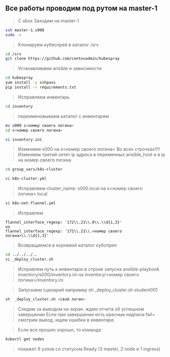 ## Все работы проводим под рутом на master-1
> С sbox Заходим на master-1

```bash
ssh master-1.s000
sudo -s
```

> Клонируем кубеспрей в каталог /srv
```bash
cd /srv
git clone https://github.com/centosadmin/kubespray
```

> Устанавливаем ansible и зависимости
```bash
cd kubespray
yum install -y sshpass
pip install -r requirements.txt
```

> Исправляем инвентарь
```bash
cd inventory
```
> переименовываем каталог с инвентарем
```bash
mv s000 s<номер своего логина> 
cd s<номер своего логина> 

vi inventory.ini
```
> Изменяем s000 на s<номер своего логина> 
> Во всех строчках!!!!
> Изменяем третий октет ip адреса в переменных ansible_host и в ip на номер своего логина

```bash
cd group_vars/k8s-cluster

vi k8s-cluster.yml
```
> Исправляем 
> cluster_name: s000.local на s<номер своего логина>.local

```bash
vi k8s-net-flannel.yml
```
> Исправлем 
```
flannel_interface_regexp: '172\\.21\\.0\\.\\d{1,3}'
на
flannel_interface_regexp: '172\\.21\\.<номер своего логина>\\.\\d{1,3}'
```
> Возвращаемся в корневой каталог кубспрея

```bash
cd ../../../..
vi _deploy_cluster.sh
```
> Исправлем путь к инвентарю в строке запуска ansible-playbook
> inventory/s000/inventory.ini на inventory/<номер своего логина>/inventory.ini

> Запускаем сценарий
> например  sh  _deploy_cluster.sh student001

```bash
sh  _deploy_cluster.sh <свой логин>
```
> Следим за выводом на экран. ждем отчета об успешном завершении
> Если при завершении есть красные надписи fail= смотрим вывод, ищем ошибки в инвентаре.

> Если все прошло хорошо, то команда 
```bash
kubectl get nodes 
```
> покажет 6 узлов со статусом Ready (3 master, 2 node и 1 ingress)
